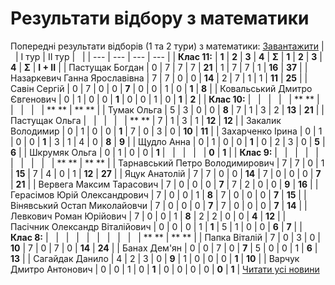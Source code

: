 
# Результати відбору з математики
Попередні результати відборів (1 та 2 тури) з математики:
[Завантажити](/files/результати-відбору-з-математики/результати-відборів_2015.xlsx)
|                                 | I тур | II тур |       |
| --- | --- | --- | --- |
|          **Клас 11:**           | **1** | **2**  | **3** | **4** | **Σ** | **1** | **2** | **3** | **4** | **Σ** | **I + II** |
|         Пастущак Богдан         |   0   |   7    |   7   | 7 | **21** | 1 | 7 | 7 | 1 | **16** | **37** |
|  Назаркевич Ганна Ярославівна   |   7   |   7    |   0   | 0 | **14** | 2 | 7 | 1 | 1 | **11** | **25** |
|          Савін Сергій           |   0   |   7    |   0   | 0 | **7** | 0 | 0 | 1 | 0 | **1** | **8** |
|  Ковальський Дмитро Євгенович   |   0   |   1    |   0   | 0 | **1** | 0 | 0 | 1 | 0 | **1** | **2** |
|          **Клас 10:**           |       |        |       |   | ** ** |   |   |   |   | ** ** | ** ** |
|           Тумак Ольга           |   5   |   3    |   0   | 0 | **8** | 7 | 1 | 3 | 2 | **13** | **21** |
|         Пастущак Ольга          |       |        |       |   | ** ** | 7 | 1 | 3 | 1 | **12** | **12** |
|        Закалик Володимир        |   0   |   1    |   0   | 0 | **1** | 7 | 0 | 3 | 0 | **10** | **11** |
|        Захарченко Ірина         |   0   |   1    |   0   | 0 | **1** | 3 | 1 | 4 | 0 | **8** | **9** |
|           Щудло Анна            |   0   |   1    |   0   | 0 | **1** | 0 | 2 | 3 | 0 | **5** | **6** |
|          Шкрумяк Ольга          |   0   |   1    |   0   | 0 | **1** |   |   |   |   | **0** | **1** |
|           **Клас 9:**           |       |        |       |   |   |   |   |   |   | ** ** | ** ** |
| Тарнавський Петро Володимирович |   7   |   7    |   0   | 1 | **15** | 7 | 4 | 0 | 1 | **12** | **27** |
|          Яцук Анатолій          |   7   |   7    |   0   | 0 | **14** | 7 | 0 | 0 | 0 | **7** | **21** |
|    Вервега Максим Тарасович     |   7   |   0    |   0   | 0 | **7** | 7 | 2 | 0 | 0 | **9** | **16** |
|  Герасімов Юрій Олександрович   |   7   |   0    |   0   | 1 | **8** | 7 | 0 | 0 | 0 | **7** | **15** |
|  Вінявський Остап Миколайовчи   |   7   |   0    |   0   | 0 | **7** | 7 | 0 | 0 | 0 | **7** | **14** |
|     Левкович Роман Юрійович     |   7   |   0    |   0   | 1 | **8** | 2 | 2 | 0 | 0 | **4** | **12** |
| Пасічник Олександр Віталійович  |   0   |   0    |   0   | 1 | **1** | 5 | 1 | 0 | 0 | **6** | **7** |
|           **Клас 8:**           |       |        |       |   |   |   |   |   |   | ** ** | ** ** |
|          Папка Віталій          |   7   |   0    |   3   | 0 | **10** | 7 | 0 | 7 | 0 | **14** | **24** |
|          Банах Дем'ян           |   0   |   0    |   7   | 0 | **7** | 5 | 0 | 0 | 1 | **6** | **13** |
|         Сагайдак Данило         |   4   |   2    |   3   | 0 | **9** | 1 | 0 | 0 | 0 | **1** | **10** |
|     Варчук Дмитро Антонович     |   0   |   0    |   1   | 0 | **1** | 0 | 0 | 0 | 0 | **0** | **1** |
[Читати усі новини](/news)
       
